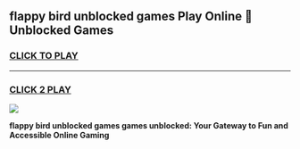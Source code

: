 
## flappy bird unblocked games Play Online 👋 Unblocked Games
<h3>
<a href="https://premium.freeplayer.one?title=flappy_bird_unblocked_games&ref=19F">CLICK TO PLAY</a></h3>
<hr>

<h3>
<a href="https://premium.freeplayer.one?title=flappy_bird_unblocked_games&ref=19F">CLICK 2 PLAY</a>
  
</h3>

<a href="https://premium.freeplayer.one?title=flappy_bird_unblocked_games&ref=19F"><img src="https://clearcache.store/games.png"></a>


**flappy bird unblocked games games unblocked: Your Gateway to Fun and Accessible Online Gaming**
